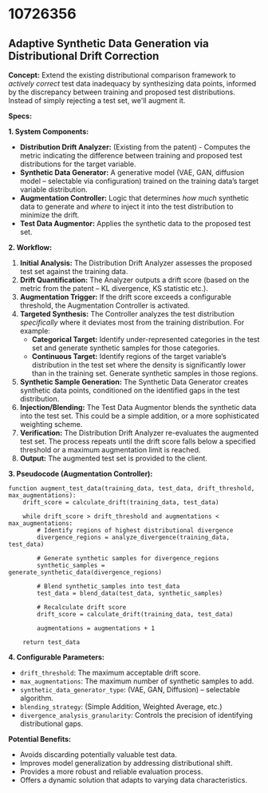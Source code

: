 # 10726356

## Adaptive Synthetic Data Generation via Distributional Drift Correction

**Concept:** Extend the existing distributional comparison framework to *actively correct* test data inadequacy by synthesizing data points, informed by the discrepancy between training and proposed test distributions. Instead of simply rejecting a test set, we'll augment it.

**Specs:**

**1. System Components:**

*   **Distribution Drift Analyzer:** (Existing from the patent) - Computes the metric indicating the difference between training and proposed test distributions for the target variable.
*   **Synthetic Data Generator:**  A generative model (VAE, GAN, diffusion model – selectable via configuration) trained on the training data’s target variable distribution.
*   **Augmentation Controller:** Logic that determines *how much* synthetic data to generate and *where* to inject it into the test distribution to minimize the drift.
*   **Test Data Augmentor:**  Applies the synthetic data to the proposed test set.

**2. Workflow:**

1.  **Initial Analysis:** The Distribution Drift Analyzer assesses the proposed test set against the training data.
2.  **Drift Quantification:** The Analyzer outputs a drift score (based on the metric from the patent – KL divergence, KS statistic etc.).
3.  **Augmentation Trigger:**  If the drift score exceeds a configurable threshold, the Augmentation Controller is activated.
4.  **Targeted Synthesis:** The Controller analyzes the test distribution *specifically* where it deviates most from the training distribution.  For example:
    *   **Categorical Target:** Identify under-represented categories in the test set and generate synthetic samples for those categories.
    *   **Continuous Target:** Identify regions of the target variable’s distribution in the test set where the density is significantly lower than in the training set. Generate synthetic samples in those regions.
5.  **Synthetic Sample Generation:** The Synthetic Data Generator creates synthetic data points, conditioned on the identified gaps in the test distribution.
6.  **Injection/Blending:** The Test Data Augmentor blends the synthetic data into the test set. This could be a simple addition, or a more sophisticated weighting scheme.
7.  **Verification:** The Distribution Drift Analyzer re-evaluates the augmented test set.  The process repeats until the drift score falls below a specified threshold or a maximum augmentation limit is reached.
8.  **Output:** The augmented test set is provided to the client.

**3. Pseudocode (Augmentation Controller):**

```pseudocode
function augment_test_data(training_data, test_data, drift_threshold, max_augmentations):
    drift_score = calculate_drift(training_data, test_data)

    while drift_score > drift_threshold and augmentations < max_augmentations:
        # Identify regions of highest distributional divergence
        divergence_regions = analyze_divergence(training_data, test_data)

        # Generate synthetic samples for divergence_regions
        synthetic_samples = generate_synthetic_data(divergence_regions)

        # Blend synthetic_samples into test_data
        test_data = blend_data(test_data, synthetic_samples)

        # Recalculate drift score
        drift_score = calculate_drift(training_data, test_data)

        augmentations = augmentations + 1

    return test_data
```

**4. Configurable Parameters:**

*   `drift_threshold`: The maximum acceptable drift score.
*   `max_augmentations`: The maximum number of synthetic samples to add.
*   `synthetic_data_generator_type`:  (VAE, GAN, Diffusion) – selectable algorithm.
*   `blending_strategy`: (Simple Addition, Weighted Average, etc.)
*   `divergence_analysis_granularity`:  Controls the precision of identifying distributional gaps.

**Potential Benefits:**

*   Avoids discarding potentially valuable test data.
*   Improves model generalization by addressing distributional shift.
*   Provides a more robust and reliable evaluation process.
*   Offers a dynamic solution that adapts to varying data characteristics.